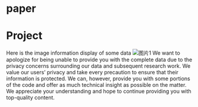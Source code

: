 # paper

# Project
Here is the image information display of some data
![图片1](https://github.com/XZN1233/Project/assets/82600667/5c596bea-5de8-4c47-b8d6-37f1514fc799)
We want to apologize for being unable to provide you with the complete data due to the privacy concerns surrounding our data and subsequent research work. We value our users’ privacy and take every precaution to ensure that their information is protected. We can, however, provide you with some portions of the code and offer as much technical insight as possible on the matter.  We appreciate your understanding and hope to continue providing you with top-quality content.
